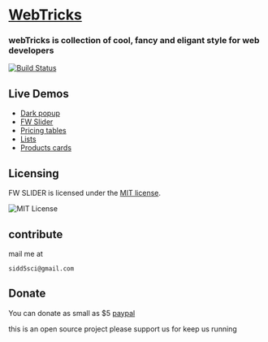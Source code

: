 
# [WebTricks](https://sidd5sci.github.io/webtricks/)

### webTricks is collection of cool, fancy and eligant style for web developers

[![Build Status](https://travis-ci.org/tommyod/KDEpy.svg?branch=master)](https://travis-ci.org/tommyod/KDEpy)
## Live Demos

* [Dark popup](https://sidd5sci.github.io/webtricks/popup.html)
* [FW Slider](https://sidd5sci.github.io/fw_slider/)
* [Pricing tables](https://sidd5sci.github.io/webtricks/pricing-table.html)
* [Lists](https://sidd5sci.github.io/webtricks/lists.html)
* [Products cards](https://sidd5sci.github.io/webtricks/cards.html)


## Licensing

FW SLIDER is licensed under the [MIT license](LICENSE).

![MIT License](https://danielmiessler.com/images/mitlicense.png)


## contribute
mail me at 
```
sidd5sci@gmail.com
```
## Donate 
You can donate as small as $5 
[paypal](https://paypal.me/learnkevin) 

this is an open source project please support us for keep us running 
